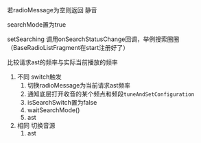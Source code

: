 
若radioMessage为空则返回
静音

searchMode置为true


setSearching 调用onSearchStatusChange回调，举例搜索圈圈 （BaseRadioListFragment在start注册好了）

比较请求ast的频率与实际当前播放的频率
1. 不同 switch触发
	1. 切换radioMessage为当前请求ast频率
	2. 通知底层打开收音的某个频点和频段`tuneAndSetConfiguration`
	3. isSearchSwitch置为false
	4. waitSearchMode()
	5. ast
2. 相同 切换音源
	1. ast